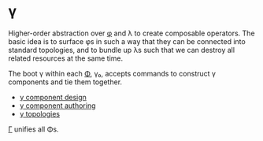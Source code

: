 # γ
Higher-order abstraction over [φ](phi.md) and λ to create composable operators. The basic idea is to surface φs in such a way that they can be connected into standard topologies, and to bundle up λs such that we can destroy all related resources at the same time.

The boot γ within each [Φ](Phi.md), γ₀, accepts commands to construct γ components and tie them together.

+ [γ component design](gamma-design.md)
+ [γ component authoring](gamma-authoring.md)
+ [γ topologies](gamma-topologies.md)

[Γ](Gamma.md) unifies all Φs.
